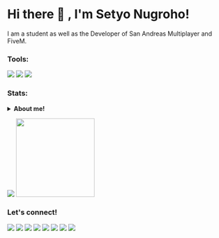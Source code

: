 # Hi there 👋 , I'm Setyo Nugroho!
I am a student as well as the Developer of San Andreas Multiplayer and FiveM. 

### Tools:
<p>
    <img src="https://img.shields.io/badge/Text%20Editor-Visual%20Studio%20Code-blue?&logo=visual%20studio%20code&logoColor=blue" />
    <a href="https://github.com/pawn-lang/compiler/releases" target="blank"><img src="https://img.shields.io/badge/Pawn Editor-Pawno-yellow?" /></a>
    <img src="https://gpvc.arturio.dev/Setyonugrohobtr" />
</p>

### Stats:
<details>
 <summary><strong>About me!</strong></summary>
    - 🔭 I’m currently working on GoodLife SAMP Server </br>
    - 🌱 I’m currently learning Pawn </br>
    - 👯 I’m looking to collaborate on ... </br>
    - 🤔 I’m looking for help with ... </br>
    - 💬 Ask me about anything.</br>
    - 📫 How to reach me: <a href="mailto:Setyonugrohongr@gmail.com">Email me!</a>  </br>
    - 😄 Pronouns: He/Him </br>
    - ⚡ Fun fact: ... </br>
</details>
<p>
    <img src="https://github-readme-stats.vercel.app/api?username=Setyonugrohobtr&hide=contribs,prs&show_icons=true&hide_border=true&title_color=000" />
    <img src="https://github-readme-stats.vercel.app/api/top-langs/?username=Setyonugrohobtr&layout=compact" height=180 />
</p>

### Let's connect!
<p>
    <a href="https://web.facebook.com/NGR.INDO/" target="blank"><img src="https://img.shields.io/badge/Facebook-cyan?" /></a>
    <a href="https://www.instagram.com/setyonugrohongr/" target="blank"><img src="https://img.shields.io/badge/Instagram-pink?" /></a>
    <a href="https://www.YouTube.com/Setyonugrohongr" target="blank"><img src="https://img.shields.io/badge/YouTube-red?" /></a>
    <a href="https://https://twitter.com/Setyonugrohobtr" target="blank"><img src="https://img.shields.io/badge/@Setyonugrohobtr-30302f?style=flat&logo=twitter" /></a>
    <a href="https://www.nugrohoid.xyz/" target="blank"><img src="https://img.shields.io/badge/Website-Ngr Web-green?" /></a>
    <a href="https://www.nugrohoid.xyz/" target="blank"><img src="https://img.shields.io/badge/Website-Nugroho Business-green?" /></a>
    <a href="https://nugrohoentertaiment.blogspot.com" target="blank"><img src="https://img.shields.io/badge/Website-Nugroho Software-green?" /></a>
    <a href="https://paypal.me/setyongr" target="blank"><img src="https://ionicabizau.github.io/badges/paypal.svg" /></a>
</p>

<!--
**Setyonugrohobtr/Setyonugrohobtr** is a ✨ _special_ ✨ repository because its `README.md` (this file) appears on your GitHub profile.

Here are some ideas to get you started:

- 🔭 I’m currently working on ...
- 🌱 I’m currently learning ...
- 👯 I’m looking to collaborate on ...
- 🤔 I’m looking for help with ...
- 💬 Ask me about ...
- 📫 How to reach me: ...
- 😄 Pronouns: Indonesia and English
- ⚡ Fun fact: Hmmmm...
-->
